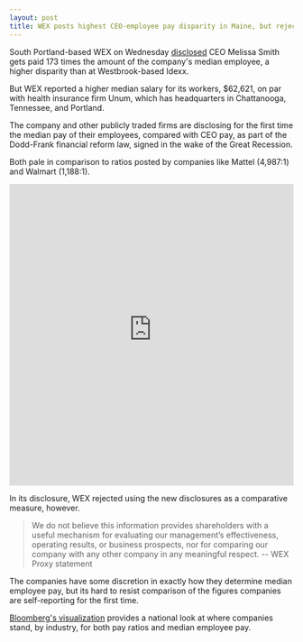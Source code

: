 ```yaml
---
layout: post
title: WEX posts highest CEO-employee pay disparity in Maine, but rejects comparison
---
```


South Portland-based WEX on Wednesday [disclosed](https://www.sec.gov/Archives/edgar/data/1309108/000130910818000077/wex3312018proxy.htm#s5d87f120df204cd0abd14aeef6b1b0d8) CEO Melissa Smith gets paid 173 times the amount of the company's median employee, a higher disparity than at Westbrook-based Idexx.

But WEX reported a higher median salary for its workers, $62,621, on par with health insurance firm Unum, which has headquarters in Chattanooga, Tennessee, and Portland. 

The company and other publicly traded firms are disclosing for the first time the median pay of their employees, compared with CEO pay, as part of the Dodd-Frank financial reform law, signed in the wake of the Great Recession. 

Both pale in comparison to ratios posted by companies like Mattel (4,987:1) and Walmart (1,188:1). 

<iframe style="border: none;" src="https://public.tableausoftware.com/views/ceopayratios/payratio?:showVizHome=no&amp;:embed=true" width="100%" height="535px"></iframe>

In its disclosure, WEX rejected using the new disclosures as a comparative measure, however. 

>We do not believe this information provides shareholders with a useful mechanism for evaluating our management’s effectiveness, operating results, or business prospects, nor for comparing our company with any other company in any meaningful respect. -- WEX Proxy statement

The companies have some discretion in exactly how they determine median employee pay, but its hard to resist comparison of the figures companies are self-reporting for the first time.

[Bloomberg's visualization](https://www.bloomberg.com/graphics/ceo-pay-ratio/) provides a national look at where companies stand, by industry, for both pay ratios and median employee pay. 

